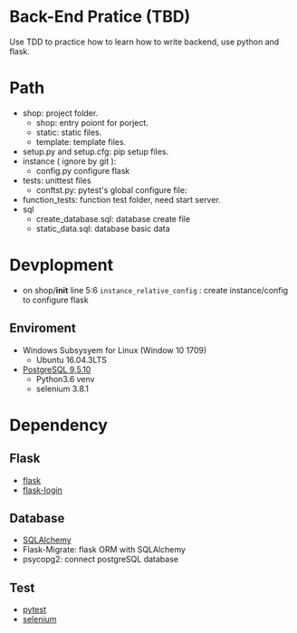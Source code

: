 Back-End Pratice (TBD)
===
Use TDD to practice how to learn how to write backend, use python and flask.

Path
===
- shop: project folder.
    - shop: entry poiont for porject.
    - static: static files.
    - template: template files.
- setup.py and setup.cfg: pip setup files.
- instance ( ignore by git ): 
    - config.py configure flask
- tests: unittest files
    - conftst.py: pytest's global configure file:
- function_tests: function test folder, need start server.
- sql
    - create_database.sql: database create file
    - static_data.sql: database basic data

Devplopment 
===
- on shop/__init__ line 5:6 ```instance_relative_config``` : create instance/config to configure flask

Enviroment
---
- Windows Subsysyem for Linux (Window 10 1709)
    - Ubuntu 16.04.3LTS
- [PostgreSQL 9,5.10](https://www.postgresql.org/)
    - Python3.6 venv
    - selenium 3.8.1 

Dependency
===

Flask
---
- [flask](http://flask.pocoo.org)
- [flask-login](https://flask-login.readthedocs.io/)

Database
---

- [SQLAlchemy](https://www.sqlalchemy.org/)
- Flask-Migrate: flask ORM with SQLAlchemy
- psycopg2: connect postgreSQL database

Test
---

- [pytest](https://docs.pytest.org)
- [selenium](http://www.seleniumframework.com)
